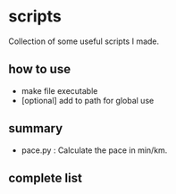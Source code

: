 # scripts
Collection of some useful scripts I made.

## how to use
+ make file executable
+ [optional] add to path for global use

## summary
+ pace.py : Calculate the pace in min/km.

## complete list
